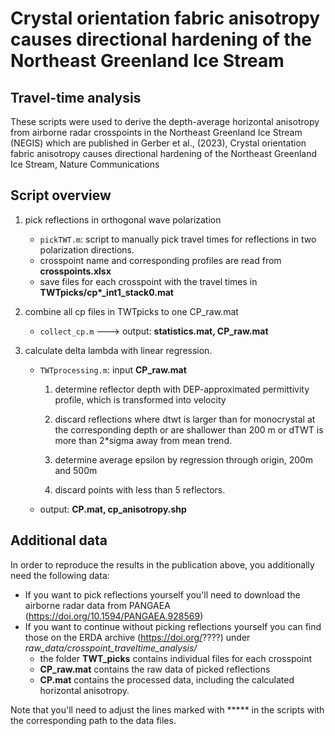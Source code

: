 # Crystal orientation fabric anisotropy causes directional hardening of the Northeast Greenland Ice Stream
## Travel-time analysis

These scripts were used to derive the depth-average horizontal anisotropy from airborne radar crosspoints in the Northeast Greenland Ice Stream (NEGIS) which are published in Gerber et al., (2023), Crystal orientation fabric anisotropy causes directional hardening of the Northeast Greenland Ice Stream, Nature Communications

## Script overview

1) pick reflections in orthogonal wave polarization

	- `pickTWT.m`: script to manually pick travel times for reflections in two polarization directions.
	- crosspoint name and corresponding profiles are read from **crosspoints.xlsx**	
	- save files for each crosspoint with the travel times in **TWTpicks/cp\*_int1_stack0.mat**

2) combine all cp files in TWTpicks to one CP_raw.mat	
	
	- `collect_cp.m` ---> output: **statistics.mat, CP_raw.mat**
	
3) calculate delta lambda with linear regression.

	- `TWTprocessing.m`: input **CP_raw.mat**

		1) determine reflector depth with DEP-approximated permittivity profile, which is 
		   transformed into velocity

		2) discard reflections where dtwt is larger than for monocrystal at the corresponding depth 
		   or are shallower than 200 m or dTWT is more than 2*sigma away from mean trend.

		3) determine average epsilon by regression through origin, 200m and 500m

		4) discard points with less than 5 reflectors.

	- output: **CP.mat, cp_anisotropy.shp**	
	

## Additional data
In order to reproduce the results in the publication above, you additionally need the following data:
- If you want to pick reflections yourself you'll need to download the airborne radar data from PANGAEA (https://doi.org/10.1594/PANGAEA.928569) 
- If you want to continue without picking reflections yourself you can find those on the ERDA archive (https://doi.org/????) under *raw_data/crosspoint_traveltime_analysis/*
	- the folder **TWT_picks** contains individual files for each crosspoint
	- **CP_raw.mat** contains the raw data of picked reflections
	- **CP.mat** contains the processed data, including the calculated horizontal anisotropy.

Note that you'll need to adjust the lines marked with ***** in the scripts with the corresponding path to the data files. 
